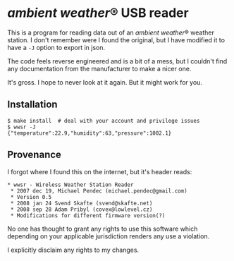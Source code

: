 # *ambient weather*® USB reader

This is a program for reading data out of an *ambient weather*® weather
station. I don't remember were I found the original, but I have
modified it to have a `-J` option to export in json.

The code feels reverse engineered and is a bit of a mess, but I
couldn't find any documentation from the manufacturer to make a nicer
one.

It's gross. I hope to never look at it again. But it might work for you.

## Installation

````
$ make install  # deal with your account and privilege issues
$ wwsr -J
{"temperature":22.9,"humidity":63,"pressure":1002.1}

````

## Provenance

I forgot where I found this on the internet, but it's header
reads:

````
* wwsr - Wireless Weather Station Reader
 * 2007 dec 19, Michael Pendec (michael.pendec@gmail.com)
 * Version 0.5
 * 2008 jan 24 Svend Skafte (svend@skafte.net)
 * 2008 sep 28 Adam Pribyl (covex@lowlevel.cz)
 * Modifications for different firmware version(?)
````

No one has thought to grant any rights to use this software
which depending on your applicable jurisdiction renders any
use a violation. 

I explicitly disclaim any rights to my changes.



